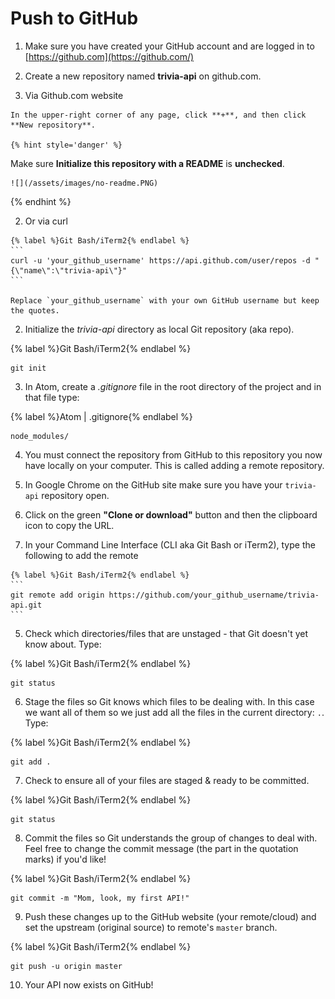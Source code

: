 # Push to GitHub

1. Make sure you have created your GitHub account and are logged in to [https://github.com](https://github.com/)

2. Create a new repository named **trivia-api** on github.com.

  1. Via Github.com website
  
    In the upper-right corner of any page, click **+**, and then click **New repository**.

    {% hint style='danger' %}
Make sure **Initialize this repository with a README** is **unchecked**.

    ![](/assets/images/no-readme.PNG)
  {% endhint %}  

  2. Or via curl

    {% label %}Git Bash/iTerm2{% endlabel %}
    ```
    curl -u 'your_github_username' https://api.github.com/user/repos -d "{\"name\":\"trivia-api\"}"
    ```

    Replace `your_github_username` with your own GitHub username but keep the quotes.

2. Initialize the _trivia-api_ directory as local Git repository (aka repo).

  {% label %}Git Bash/iTerm2{% endlabel %}
  ```
  git init
  ```

3. In Atom, create a _.gitignore_ file in the root directory of the project and in that file type:

  {% label %}Atom | .gitignore{% endlabel %}
  ```
  node_modules/
  ```

4. You must connect the repository from GitHub to this repository you now have locally on your computer. This is called adding a remote repository. 

  1. In Google Chrome on the GitHub site make sure you have your `trivia-api` repository open.
  
  2. Click on the green **"Clone or download"** button and then the clipboard icon to copy the URL.

  3. In your Command Line Interface (CLI aka Git Bash or iTerm2), type the following to add the remote
  
    {% label %}Git Bash/iTerm2{% endlabel %}
    ```
    git remote add origin https://github.com/your_github_username/trivia-api.git
    ```

5. Check which directories/files that are unstaged - that Git doesn't yet know about. Type:

  {% label %}Git Bash/iTerm2{% endlabel %}
  ```
  git status
  ```

6. Stage the files so Git knows which files to be dealing with.  In this case we want all of them so we just add all the files in the current directory: `.`.  Type:

  {% label %}Git Bash/iTerm2{% endlabel %}
  ```
  git add .
  ```

7. Check to ensure all of your files are staged & ready to be committed.

  {% label %}Git Bash/iTerm2{% endlabel %}
  ```
  git status
  ```

8. Commit the files so Git understands the group of changes to deal with.  Feel free to change the commit message (the part in the quotation marks) if you'd like!

  {% label %}Git Bash/iTerm2{% endlabel %}
  ```
  git commit -m "Mom, look, my first API!"
  ```

9. Push these changes up to the GitHub website (your remote/cloud) and set the upstream (original source) to remote's `master` branch. 

  {% label %}Git Bash/iTerm2{% endlabel %}
  ```
  git push -u origin master
  ```
  
10. Your API now exists on GitHub!
